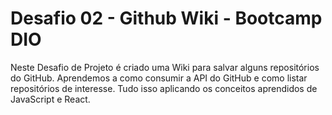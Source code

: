 # Desafio 02 - Github Wiki - Bootcamp DIO

Neste Desafio de Projeto é criado uma Wiki para salvar alguns repositórios do GitHub. Aprendemos a como consumir a API do GitHub e como listar repositórios de interesse. Tudo isso aplicando os conceitos aprendidos de JavaScript e React.

